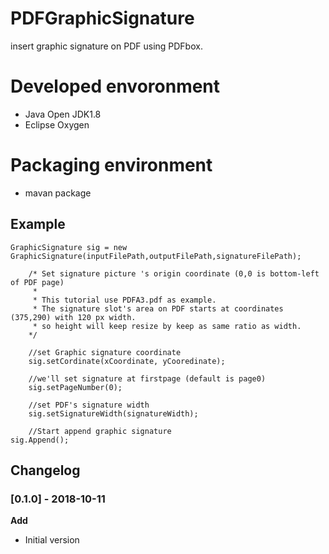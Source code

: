# PDFGraphicSignature

insert graphic signature on PDF using PDFbox.

# Developed envoronment
- Java Open JDK1.8
- Eclipse Oxygen 

# Packaging environment
- mavan package 


## Example 

   	GraphicSignature sig = new GraphicSignature(inputFilePath,outputFilePath,signatureFilePath);
    	
    	/* Set signature picture 's origin coordinate (0,0 is bottom-left of PDF page)
    	 * 
    	 * This tutorial use PDFA3.pdf as example.
    	 * The signature slot's area on PDF starts at coordinates (375,290) with 120 px width.
    	 * so height will keep resize by keep as same ratio as width.
    	*/
    	
    	//set Graphic signature coordinate
    	sig.setCordinate(xCoordinate, yCooredinate);
    	
    	//we'll set signature at firstpage (default is page0)
    	sig.setPageNumber(0);
    	
    	//set PDF's signature width
    	sig.setSignatureWidth(signatureWidth);   	

    	//Start append graphic signature 
	sig.Append();

## Changelog

### [0.1.0] - 2018-10-11

**Add**
- Initial version
